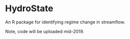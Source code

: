 # HydroState
An R package for identifying regime change in streamflow.

Note, code will be uploaded mid-2019.
